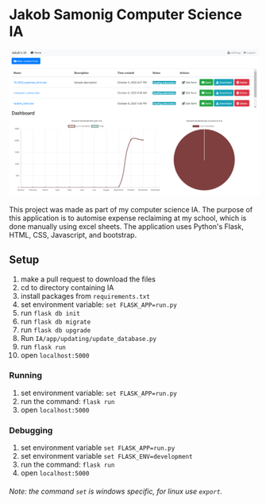 # Jakob Samonig Computer Science IA
![Screenshot of app](for_readme.png)

This project was made as part of my computer science IA. The purpose of this application is to automise expense
reclaiming at my school, which is done manually using excel sheets. The application uses Python's Flask, HTML, CSS, 
Javascript, and bootstrap.

## Setup
1) make a pull request to download the files
2) cd to directory containing IA
2) install packages from `requirements.txt`
3) set environment variable: `set FLASK_APP=run.py`
4) run `flask db init`
5) run `flask db migrate`
6) run `flask db upgrade`
6) Run `IA/app/updating/update_database.py`
7) run `flask run`
8) open `localhost:5000`

### Running
1) set environment variable: `set FLASK_APP=run.py`
2) run the command: `flask run`
3) open `localhost:5000`

### Debugging
1) set environment variable `set FLASK_APP=run.py`
2) set environment variable `set FLASK_ENV=development`
3) run the command: `flask run`
4) open `localhost:5000`

###### Note: the command `set` is windows specific, for linux use `export`.
